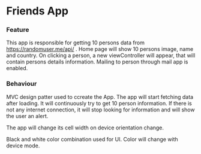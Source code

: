 # Friends App
### Feature
This app is responsible for getting 10 persons data from  https://randomuser.me/api/  .
Home page will show 10 persons image, name and country.
On clicking a person, a new viewController will appear, that will contain persons details information. Mailing to person through mail app is enabled.

### Behaviour
MVC design patter used to ccreate the App.
The app will start fetching data after loading. It will continuously try to get 10 person information. If there is not any internet connection, it will stop looking for information and will show the user an alert.

The app will change its cell width on device orientation change.

Black and white color combination used for UI. Color will change with device mode. 

